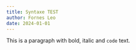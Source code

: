 ```yaml
---
title: Syntaxe TEST
author: Fornes Leo
date: 2024-01-01
---
```


This is a paragraph with <bold>bold</bold>, <italic>italic</italic> and <code>code</code> text.
